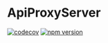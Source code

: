 # ApiProxyServer

[![codecov](https://codecov.io/gh/manniwatch/manniwatch/branch/master/graph/badge.svg?flag=ApiProxyServer)](https://codecov.io/gh/manniwatch/manniwatch/tree/master/packages/api-proxy-server) [![npm version](https://badge.fury.io/js/%40manniwatch%2Fapi-proxy-server.svg)](https://badge.fury.io/js/%40manniwatch%2Fapi-proxy-server)
